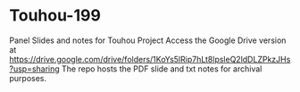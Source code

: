 # Touhou-199
Panel Slides and notes for Touhou Project
Access the Google Drive version at https://drive.google.com/drive/folders/1KoYs5lRip7hLt8lpsleQ2ldDLZPkzJHs?usp=sharing
The repo hosts the PDF slide and txt notes for archival purposes.
